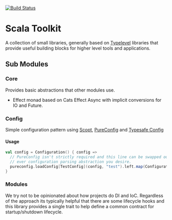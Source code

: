 [![Build Status](https://circleci.com/gh/SmartThingsOSS/smartthings-scala-toolkit.svg?style=svg)](https://circleci.com/gh/SmartThingsOSS/smartthings-scala-toolkit)

# Scala Toolkit

A collection of small libraries, generally based on [Typelevel](https://typelevel.org/projects/) libraries that
provide useful building blocks for higher level tools and applications.

## Sub Modules

### Core

Provides basic abstractions that other modules use.

- Effect monad based on Cats Effect Async with implicit conversions for IO and Future.

### Config

Simple configuration pattern using [Scopt](https://github.com/scopt/scopt), [PureConfig](https://github.com/pureconfig/pureconfig) and [Typesafe Config](https://github.com/lightbend/config)

#### Usage
```scala
val config = Configuration() { config =>
  // PureConfig isn't strictly required and this line can be swapped out with what
  // ever configuration parsing abstraction you desire.
  pureconfig.loadConfig[TestConfig](config, "test").left.map(ConfigurationReadError)
}
```

### Modules

We try not to be opinionated about how projects do DI and IoC.  Regardless of the approach
its typically helpful that there are some lifecycle hooks and this library provides a single
trait to help define a common contract for startup/shutdown lifecycle.
